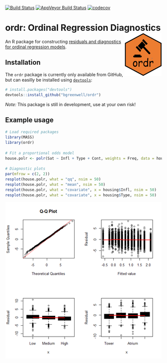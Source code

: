 [![Build Status](https://travis-ci.org/AFIT-R/ordr.svg?branch=master)](https://travis-ci.org/AFIT-R/ordr)
[![AppVeyor Build Status](https://ci.appveyor.com/api/projects/status/github/AFIT-R/ordr?branch=master&svg=true)](https://ci.appveyor.com/project/AFIT-R/ordr)
[![codecov](https://codecov.io/gh/AFIT-R/ordr/branch/master/graph/badge.svg)](https://codecov.io/gh/AFIT-R/ordr)



# ordr: Ordinal Regression Diagnostics <img src="tools/ordr-logo.png" align="right" width="120" height="139" />

An R package for constructing [residuals and diagnostics for ordinal regression models](http://amstat.tandfonline.com/doi/abs/10.1080/01621459.2017.1292915).


## Installation

The `ordr` package is currently only available from GitHub, but can easilly be installed using [`devtools`](https://CRAN.R-project.org/package=devtools):

```r
# install.packages("devtools")
devtools::install_github("bgreenwell/ordr")
```
*Note:* This package is still in development, use at your own risk!


## Example usage


```r
# Load required packages
library(MASS)
library(ordr)

# Fit a proportional odds model
house.polr <- polr(Sat ~ Infl + Type + Cont, weights = Freq, data = housing)

# Diagnostic plots
par(mfrow = c(2, 2))
resplot(house.polr, what = "qq", nsim = 50)
resplot(house.polr, what = "mean", nsim = 50)
resplot(house.polr, what = "covariate", x = housing$Infl, nsim = 50)
resplot(house.polr, what = "covariate", x = housing$Type, nsim = 50)
```

![](tools/README-unnamed-chunk-3-1.png)<!-- -->
